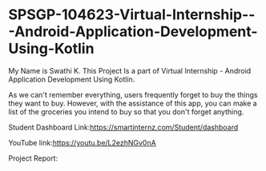 # SPSGP-104623-Virtual-Internship---Android-Application-Development-Using-Kotlin



My Name is Swathi K. This Project Is a part of Virtual Internship - Android Application Development Using Kotlin.

As we can't remember everything, users frequently forget to buy the things they want to buy. However, with the assistance of this app, you can make a list of the groceries you intend to buy so that you don't forget anything.

Student Dashboard Link:https://smartinternz.com/Student/dashboard

YouTube link:https://youtu.be/L2ezhNGv0nA

Project Report:

